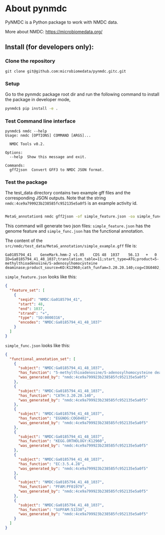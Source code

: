 # About pynmdc

PyNMDC is a Python package to work with NMDC data.

More about NMDC: https://microbiomedata.org/

## Install (for developers only):

### Clone the repository

`git clone git@github.com:microbiomedata/pynmdc.gitc.git`

### Setup

Go to the pynmdc package root dir and run the following command
to install the package in developer mode,

```sh
pynmdc$ pip install -e .
```

### Test Command line interface

```
pynmdc$ nmdc --help
Usage: nmdc [OPTIONS] COMMAND [ARGS]...

  NMDC Tools v0.2.

Options:
  --help  Show this message and exit.

Commands:
  gff2json  Convert GFF3 to NMDC JSON format.
```

### Test the package

The test_data directory contains two example gff files and the corresponding JSON outputs. Note that the string `nmdc:4ce9a799923b238585fc952135e5a0f5` is an example activity id.
   
```sh

MetaG_annotation$ nmdc gff2json -of simple_feature.json -oa simple_func.json -ai nmdc:4ce9a799923b238585fc952135e5a0f5 simple_example.gff 
```

This command will generate two json files: `simple_feature.json` has the genome feature and `simple_func.json` has the functional annotation.

The content of the `src/nmdc/test_data/MetaG_annotation/simple_example.gff` file is:
   
```tab
Ga0185794_41	GeneMark.hmm-2 v1.05	CDS	48	1037	56.13	+	0	ID=Ga0185794_41_48_1037;translation_table=11;start_type=ATG;product=5-methylthioadenosine/S-adenosylhomocysteine deaminase;product_source=KO:K12960;cath_funfam=3.20.20.140;cog=COG0402;ko=KO:K12960;ec_number=EC:3.5.4.28,EC:3.5.4.31;pfam=PF01979;superfamily=51338,51556```
```


`simple_feature.json` looks like this:

```json
{
  "feature_set": [
    {
      "seqid": "NMDC:Ga0185794_41",
      "start": 48,
      "end": 1037,
      "strand": "+",
      "type": "SO:0000316",
      "encodes": "NMDC:Ga0185794_41_48_1037"
    }
  ]
}
```

`simple_func.json` looks like this:
   
```json
{
  "functional_annotation_set": [
    {
      "subject": "NMDC:Ga0185794_41_48_1037",
      "has_function": "5-methylthioadenosine/S-adenosylhomocysteine deaminase",
      "was_generated_by": "nmdc:4ce9a799923b238585fc952135e5a0f5"
    },
    {
      "subject": "NMDC:Ga0185794_41_48_1037",
      "has_function": "CATH:3.20.20.140",
      "was_generated_by": "nmdc:4ce9a799923b238585fc952135e5a0f5"
    },
    {
      "subject": "NMDC:Ga0185794_41_48_1037",
      "has_function": "EGGNOG:COG0402",
      "was_generated_by": "nmdc:4ce9a799923b238585fc952135e5a0f5"
    },
    {
      "subject": "NMDC:Ga0185794_41_48_1037",
      "has_function": "KEGG.ORTHOLOGY:K12960",
      "was_generated_by": "nmdc:4ce9a799923b238585fc952135e5a0f5"
    },
    {
      "subject": "NMDC:Ga0185794_41_48_1037",
      "has_function": "EC:3.5.4.28",
      "was_generated_by": "nmdc:4ce9a799923b238585fc952135e5a0f5"
    },
    {
      "subject": "NMDC:Ga0185794_41_48_1037",
      "has_function": "PFAM:PF01979",
      "was_generated_by": "nmdc:4ce9a799923b238585fc952135e5a0f5"
    },
    {
      "subject": "NMDC:Ga0185794_41_48_1037",
      "has_function": "SUPFAM:51338",
      "was_generated_by": "nmdc:4ce9a799923b238585fc952135e5a0f5"
    }
  ]
}
```

